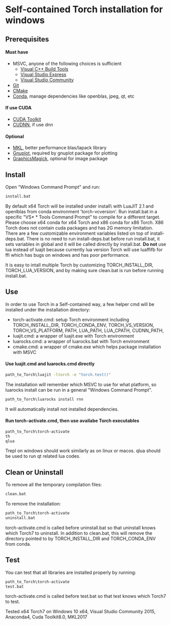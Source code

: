 Self-contained Torch installation for windows
============

## Prerequisites

#### Must have
- MSVC, anyone of the following choices is sufficient
	- [Visual C++ Build Tools](http://landinghub.visualstudio.com/visual-cpp-build-tools)
	- [Visual Studio Express](https://www.visualstudio.com/vs/visual-studio-express/)
	- [Visual Studio Community](https://www.visualstudio.com/vs/community/)
- [Git](https://git-scm.com/download/win)
- [CMake](https://cmake.org/download/#latest)
- [Conda](http://conda.pydata.org/docs/download.html), manage dependencies like openblas, jpeg, qt, etc

#### If use CUDA

- [CUDA Toolkit](https://developer.nvidia.com/cuda-toolkit)
- [CUDNN](https://developer.nvidia.com/cudnn), if use dnn

#### Optional

- [MKL](https://software.intel.com/intel-mkl), better performance blas/lapack library
- [Gnuplot](https://sourceforge.net/projects/gnuplot/files/latest), required by gnuplot package for plotting
- [GraphicsMagick](https://sourceforge.net/projects/graphicsmagick/files/latest), optional for image package

## Install
Open "Windows Command Prompt" and run:
```bat
install.bat
```
By default x64 Torch will be installed under install\ with LuaJIT 2.1 and openlblas from conda environment 'torch-vcversion'.
Run install.bat in a specific  "VS\* \* Tools Command Prompt" to compile for a different target. Please choose x64 conda
for x64 Torch and x86 conda for x86 Torch. X86 Torch does not contain cuda packages and has 2G memory limitation.
There are a few customizable environment variables listed on top of install-deps.bat. There is no need to run
install-deps.bat before run install.bat, it sets variables in global and it will be called directly by install.bat.
**Do not** use lua instead of luajit because currently lua version Torch will use luaffifb for ffi which has bugs on windows
and has poor performance.

It is easy to intall multiple Torch by customizing TORCH\_INSTALL\_DIR, TORCH\_LUA\_VERSION, and by making sure
clean.bat is run before running install.bat.

## Use
In order to use Torch in a Self-contained way, a few helper cmd will be installed under the installation directory:
- torch-activate.cmd: setup Torch environment including TORCH\_INSTALL\_DIR, TORCH\_CONDA\_ENV, TORCH\_VS\_VERSION, TORCH\_VS\_PLATFORM, PATH, LUA\_PATH, LUA\_CPATH, CUDNN\_PATH,
- luajit.cmd: a wrapper of luajit.exe with Torch environment
- luarocks.cmd: a wrapper of luarocks.bat with Torch environment
- cmake.cmd: a wrapper of cmake.exe which helps package installation with MSVC

#### Use luajit.cmd and luarocks.cmd directly
```bat
path_to_Torch\luajit -ltorch -e "torch.test()"
```
The installation will remember which MSVC to use for what platform, so luarocks install can be run in a general "Windows
Command Prompt".
```bat
path_to_Torch\luarocks install rnn
```
It will automatically install not installed dependencies.

#### Run torch-activate.cmd, then use availabe Torch executables
```bat
path_to_Torch\torch-activate
th
qlua
```
Trepl on windows should work similarly as on linux or macos. qlua should be used to run qt related lua codes.

## Clean or Uninstall
To remove all the temporary compilation files:
```bat
clean.bat
```

To remove the installation:
```bat
path_to_Torch\torch-activate
uninstall.bat
```
torch-activate.cmd is called before uninstall.bat so that uninstall knows which Torch7 to uninstall.
In addition to clean.bat, this will remove the directory pointed to by TORCH\_INSTALL\_DIR and TORCH\_CONDA\_ENV from conda.

## Test
You can test that all libraries are installed properly by running:
```bat
path_to_Torch\torch-activate
test.bat
```
torch-activate.cmd is called before test.bat so that test knows which Torch7 to test.

Tested x64 Torch7 on Windows 10 x64, Visual Studio Community 2015, Anaconda4, Cuda Toolkit8.0, MKL2017
